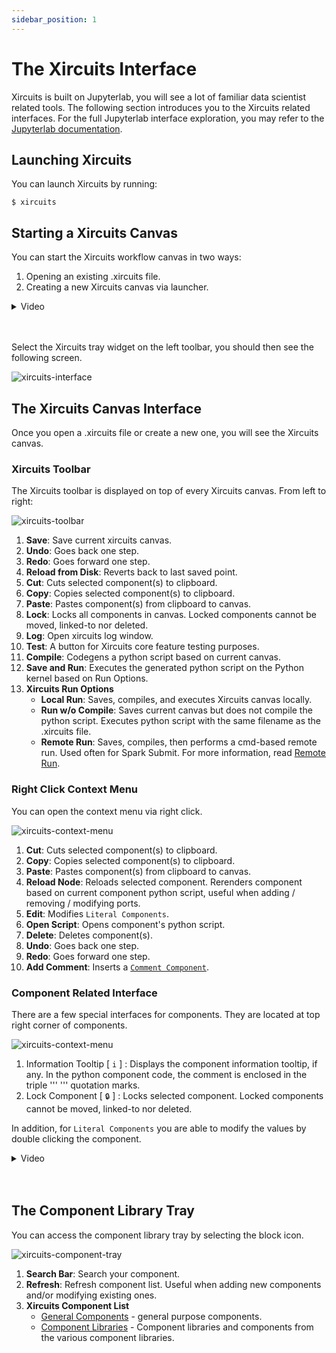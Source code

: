 ```yaml
---
sidebar_position: 1
---
```


# The Xircuits Interface

Xircuits is built on Jupyterlab, you will see a lot of familiar data scientist related tools. The following section introduces you to the Xircuits related interfaces. For the full Jupyterlab interface exploration, you may refer to the [Jupyterlab documentation](https://jupyterlab.readthedocs.io/en/stable/user/interface.html).


## Launching Xircuits

You can launch Xircuits by running:

```
$ xircuits
```

## Starting a Xircuits Canvas

You can start the Xircuits workflow canvas in two ways:
1. Opening an existing .xircuits file.
2. Creating a new Xircuits canvas via launcher.

<details>
  <summary>Video</summary>
  <p align="center">
  <img src="/img/docs/open-xircuits.gif"></img></p>
</details><br></br>

Select the Xircuits tray widget on the left toolbar, you should then see the following screen.

![xircuits-interface](/img/docs/getting-started/xircuits-interface.png)

## The Xircuits Canvas Interface
Once you open a .xircuits file or create a new one, you will see the Xircuits canvas.

### Xircuits Toolbar

The Xircuits toolbar is displayed on top of every Xircuits canvas. From left to right:

![xircuits-toolbar](/img/docs/getting-started/xircuits-toolbar.png)

1. **Save**: Save current xircuits canvas.
2. **Undo**: Goes back one step.
3. **Redo**: Goes forward one step.
4. **Reload from Disk**: Reverts back to last saved point.
5. **Cut**: Cuts selected component(s) to clipboard.
6. **Copy**: Copies selected component(s) to clipboard.
7. **Paste**: Pastes component(s) from clipboard to canvas.
8. **Lock**: Locks all components in canvas. Locked components cannot be moved, linked-to nor deleted.
9. **Log**: Open xircuits log window.
10. **Test**: A button for Xircuits core feature testing purposes.
11. **Compile**: Codegens a python script based on current canvas. 
12. **Save and Run**: Executes the generated python script on the Python kernel based on Run Options.
13. **Xircuits Run Options**
    - **Local Run**: Saves, compiles, and executes Xircuits canvas locally.
    - **Run w/o Compile**: Saves current canvas but does not compile the python script. Executes python script with the same filename as the .xircuits file.
    - **Remote Run**: Saves, compiles, then performs a cmd-based remote run. Used often for Spark Submit. For more information, read [Remote Run](../references/remote-run.md).
    
### Right Click Context Menu

You can open the context menu via right click.

![xircuits-context-menu](/img/docs/getting-started/xircuits-context-menu.png)

1. **Cut**: Cuts selected component(s) to clipboard.
2. **Copy**: Copies selected component(s) to clipboard.
3. **Paste**: Pastes component(s) from clipboard to canvas.
4. **Reload Node**: Reloads selected component. Rerenders component based on current component python script, useful when adding / removing / modifying ports.
5. **Edit**: Modifies `Literal Components`. 
6. **Open Script**: Opens component's python script. 
7. **Delete**: Deletes component(s).
8. **Undo**: Goes back one step.
9. **Redo**: Goes forward one step.
10. **Add Comment**: Inserts a [`Comment Component`](../references/special-components.md#comment-component).


### Component Related Interface

There are a few special interfaces for components. They are located at top right corner of components. 

![xircuits-context-menu](/img/docs/getting-started/xircuits-tooltip.png)

1. Information Tooltip [ `i` ] : Displays the component information tooltip, if any. In the python component code, the comment is enclosed in the triple ''' ''' quotation marks. 
2. Lock Component [ `🔒` ] : Locks selected component. Locked components cannot be moved, linked-to nor deleted.

In addition, for `Literal Components` you are able to modify the values by double clicking the component.

<details>
  <summary>Video</summary>
  <p align="center">
  <img src="/img/docs/getting-started/edit-literal.gif"></img></p>
</details><br></br>


## The Component Library Tray

You can access the component library tray by selecting the block icon. 

![xircuits-component-tray](/img/docs/getting-started/xircuits-component-tray.png)

1. **Search Bar**: Search your component.
2. **Refresh**: Refresh component list. Useful when adding new components and/or modifying existing ones.
3. **Xircuits Component List**
    - [General Components](../technical-concepts/xircuits-components/getting-started-with-xircuits-components.md#general-components) - general purpose components.
    - [Component Libraries](../technical-concepts/xircuits-components/getting-started-with-xircuits-components.md#xircuits-library-components) - Component libraries and components from the various component libraries.
